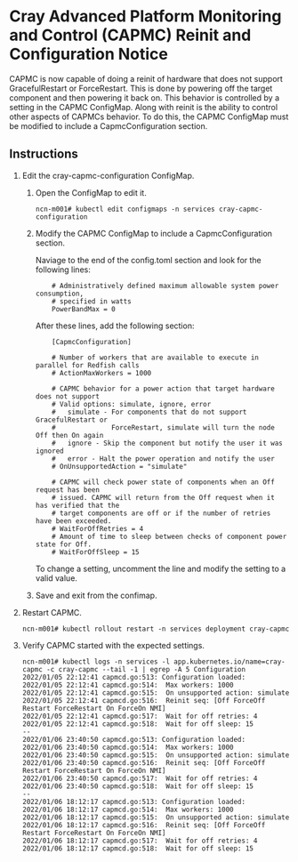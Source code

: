 # Cray Advanced Platform Monitoring and Control (CAPMC) Reinit and Configuration Notice

CAPMC is now capable of doing a reinit of hardware that does not support
GracefulRestart or ForceRestart. This is done by powering off the target
component and then powering it back on. This behavior is controlled by a
setting in the CAPMC ConfigMap. Along with reinit is the ability to control
other aspects of CAPMCs behavior. To do this, the CAPMC ConfigMap must be
modified to include a CapmcConfiguration section.

## Instructions

1. Edit the cray-capmc-configuration ConfigMap.
    1. Open the ConfigMap to edit it.

        ```
        ncn-m001# kubectl edit configmaps -n services cray-capmc-configuration
        ```

    1. Modify the CAPMC ConfigMap to include a CapmcConfiguration section.

        Naviage to the end of the config.toml section and look for the following lines:
        ```
            # Administratively defined maximum allowable system power consumption,
            # specified in watts
            PowerBandMax = 0
        ```
        After these lines, add the following section:
        ```
            [CapmcConfiguration]

            # Number of workers that are available to execute in parallel for Redfish calls
            # ActionMaxWorkers = 1000

            # CAPMC behavior for a power action that target hardware does not support
            # Valid options: simulate, ignore, error
            #   simulate - For components that do not support GracefulRestart or
            #              ForceRestart, simulate will turn the node Off then On again
            #   ignore - Skip the component but notify the user it was ignored
            #   error - Halt the power operation and notify the user
            # OnUnsupportedAction = "simulate"

            # CAPMC will check power state of components when an Off request has been
            # issued. CAPMC will return from the Off request when it has verified that the
            # target components are off or if the number of retries have been exceeded.
            # WaitForOffRetries = 4
            # Amount of time to sleep between checks of component power state for Off.
            # WaitForOffSleep = 15
        ```
        To change a setting, uncomment the line and modify the setting to a valid value.

    1. Save and exit from the confimap.

1. Restart CAPMC.

    ```
    ncn-m001# kubectl rollout restart -n services deployment cray-capmc
    ```

1. Verify CAPMC started with the expected settings.

    ```
    ncn-m001# kubectl logs -n services -l app.kubernetes.io/name=cray-capmc -c cray-capmc --tail -1 | egrep -A 5 Configuration
    2022/01/05 22:12:41 capmcd.go:513: Configuration loaded:
    2022/01/05 22:12:41 capmcd.go:514: 	Max workers: 1000
    2022/01/05 22:12:41 capmcd.go:515: 	On unsupported action: simulate
    2022/01/05 22:12:41 capmcd.go:516: 	Reinit seq: [Off ForceOff Restart ForceRestart On ForceOn NMI]
    2022/01/05 22:12:41 capmcd.go:517: 	Wait for off retries: 4
    2022/01/05 22:12:41 capmcd.go:518: 	Wait for off sleep: 15
    --
    2022/01/06 23:40:50 capmcd.go:513: Configuration loaded:
    2022/01/06 23:40:50 capmcd.go:514: 	Max workers: 1000
    2022/01/06 23:40:50 capmcd.go:515: 	On unsupported action: simulate
    2022/01/06 23:40:50 capmcd.go:516: 	Reinit seq: [Off ForceOff Restart ForceRestart On ForceOn NMI]
    2022/01/06 23:40:50 capmcd.go:517: 	Wait for off retries: 4
    2022/01/06 23:40:50 capmcd.go:518: 	Wait for off sleep: 15
    --
    2022/01/06 18:12:17 capmcd.go:513: Configuration loaded:
    2022/01/06 18:12:17 capmcd.go:514: 	Max workers: 1000
    2022/01/06 18:12:17 capmcd.go:515: 	On unsupported action: simulate
    2022/01/06 18:12:17 capmcd.go:516: 	Reinit seq: [Off ForceOff Restart ForceRestart On ForceOn NMI]
    2022/01/06 18:12:17 capmcd.go:517: 	Wait for off retries: 4
    2022/01/06 18:12:17 capmcd.go:518: 	Wait for off sleep: 15
    ```
